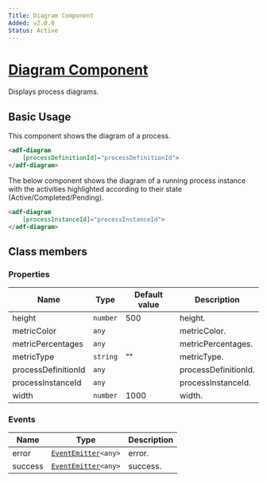 ```yaml
---
Title: Diagram Component
Added: v2.0.0
Status: Active
---
```


# [Diagram Component](../../../lib/insights/src/lib/diagram/components/diagram.component.ts "Defined in diagram.component.ts")

Displays process diagrams.

## Basic Usage

This component shows the diagram of a process.

```html
<adf-diagram 
    [processDefinitionId]="processDefinitionId">
</adf-diagram>
```

The below component shows the diagram of a running process instance with the activities highlighted according to their state (Active/Completed/Pending).

```html
<adf-diagram 
    [processInstanceId]="processInstanceId">
</adf-diagram>
```

## Class members

### Properties

| Name                | Type     | Default value | Description          |
| ------------------- | -------- | ------------- | -------------------- |
| height              | `number` | 500           | height.              |
| metricColor         | `any`    |               | metricColor.         |
| metricPercentages   | `any`    |               | metricPercentages.   |
| metricType          | `string` | ""            | metricType.          |
| processDefinitionId | `any`    |               | processDefinitionId. |
| processInstanceId   | `any`    |               | processInstanceId.   |
| width               | `number` | 1000          | width.               |

### Events

| Name    | Type                                                              | Description |
| ------- | ----------------------------------------------------------------- | ----------- |
| error   | [`EventEmitter`](https://angular.io/api/core/EventEmitter)`<any>` | error.      |
| success | [`EventEmitter`](https://angular.io/api/core/EventEmitter)`<any>` | success.    |

